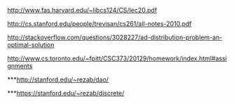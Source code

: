 http://www.fas.harvard.edu/~libcs124/CS/lec20.pdf

http://cs.stanford.edu/people/trevisan/cs261/all-notes-2010.pdf

http://stackoverflow.com/questions/3028227/ad-distribution-problem-an-optimal-solution

http://www.cs.toronto.edu/~fpitt/CSC373/20129/homework/index.html#assignments

***http://stanford.edu/~rezab/dao/

***https://stanford.edu/~rezab/discrete/
